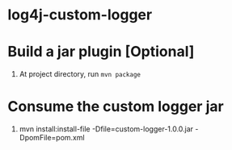 # log4j-custom-logger

# Build a jar plugin [Optional]
1. At project directory, run ```mvn package```

# Consume the custom logger jar 
1. mvn install:install-file -Dfile=custom-logger-1.0.0.jar -DpomFile=pom.xml
